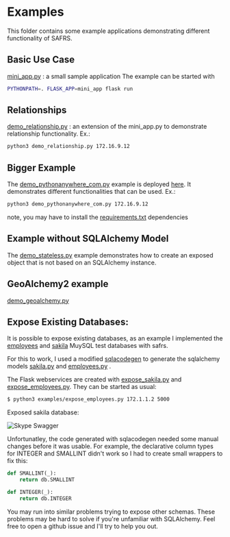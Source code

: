# Examples

This folder contains some example applications demonstrating different functionality of SAFRS.

## Basic Use Case
[mini_app.py](mini_app.py) : a small sample application
The example can be started with
```bash
PYTHONPATH=. FLASK_APP=mini_app flask run
```

## Relationships
[demo_relationship.py](demo_relationship.py) : an extension of the mini_app.py to demonstrate relationship functionality. Ex.:
```bash
python3 demo_relationship.py 172.16.9.12
```

## Bigger Example
The [demo_pythonanywhere_com.py](demo_pythonanywhere_com.py) example is deployed [here](http://thomaxxl.pythonanywhere.com/). It demonstrates different functionalities that can be used. Ex.:
```bash
python3 demo_pythonanywhere_com.py 172.16.9.12
```

note, you may have to install the [requirements.txt](requirements.txt) dependencies

## Example without SQLAlchemy Model
The [demo_stateless.py](demo_stateless.py) example demonstrates how to create an exposed object that is not based on an SQLAlchemy instance.

## GeoAlchemy2 example
[demo_geoalchemy.py](demo_geoalchemy.py)

## Expose Existing Databases:

It is possible to expose existing databases, as an example I implemented the [employees](https://github.com/datacharmer/test_db) and [sakila](https://github.com/datacharmer/test_db/sakila) MuySQL test databases with safrs.

For this to work, I used a modified [sqlacodegen](https://github.com/thomaxxl/safrs/tree/master/sqlacodegen) to generate the sqlalchemy models [sakila.py](sakila.py) and [employees.py](employees.py) .

The Flask webservices are created with [expose_sakila.py](expose_sakila.py) and [expose_employees.py](expose_employees.py). They can be started as usual:

```bash
$ python3 examples/expose_employees.py 172.1.1.2 5000
```

Exposed sakila database:

![Skype Swagger](../docs/images/sakila.png)


Unfortunatley, the code generated with sqlacodegen needed some manual changes before it was usable. For example, the declarative column types for INTEGER and SMALLINT didn't work so I had to create small wrappers to fix this:
```python
def SMALLINT(_):
    return db.SMALLINT

def INTEGER(_):
    return db.INTEGER
```

You may run into similar problems trying to expose other schemas. These problems may be hard to solve if you're unfamiliar with SQLAlchemy. 
Feel free to open a github issue and I'll try to help you out.
